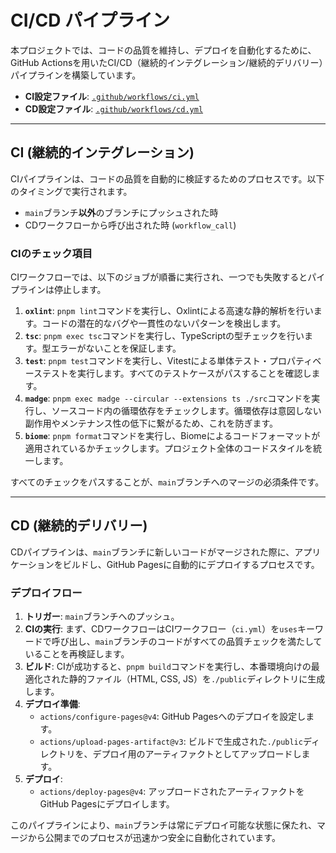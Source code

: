 # CI/CD パイプライン

本プロジェクトでは、コードの品質を維持し、デプロイを自動化するために、GitHub Actionsを用いたCI/CD（継続的インテグレーション/継続的デリバリー）パイプラインを構築しています。

-   **CI設定ファイル**: [`.github/workflows/ci.yml`](../../.github/workflows/ci.yml)
-   **CD設定ファイル**: [`.github/workflows/cd.yml`](../../.github/workflows/cd.yml)

---

## CI (継続的インテグレーション)

CIパイプラインは、コードの品質を自動的に検証するためのプロセスです。以下のタイミングで実行されます。

-   `main`ブランチ**以外**のブランチにプッシュされた時
-   CDワークフローから呼び出された時 (`workflow_call`)

### CIのチェック項目

CIワークフローでは、以下のジョブが順番に実行され、一つでも失敗するとパイプラインは停止します。

1.  **`oxlint`**: `pnpm lint`コマンドを実行し、Oxlintによる高速な静的解析を行います。コードの潜在的なバグや一貫性のないパターンを検出します。
2.  **`tsc`**: `pnpm exec tsc`コマンドを実行し、TypeScriptの型チェックを行います。型エラーがないことを保証します。
3.  **`test`**: `pnpm test`コマンドを実行し、Vitestによる単体テスト・プロパティベーステストを実行します。すべてのテストケースがパスすることを確認します。
4.  **`madge`**: `pnpm exec madge --circular --extensions ts ./src`コマンドを実行し、ソースコード内の循環依存をチェックします。循環依存は意図しない副作用やメンテナンス性の低下に繋がるため、これを防ぎます。
5.  **`biome`**: `pnpm format`コマンドを実行し、Biomeによるコードフォーマットが適用されているかチェックします。プロジェクト全体のコードスタイルを統一します。

すべてのチェックをパスすることが、`main`ブランチへのマージの必須条件です。

---

## CD (継続的デリバリー)

CDパイプラインは、`main`ブランチに新しいコードがマージされた際に、アプリケーションをビルドし、GitHub Pagesに自動的にデプロイするプロセスです。

### デプロイフロー

1.  **トリガー**: `main`ブランチへのプッシュ。
2.  **CIの実行**: まず、CDワークフローはCIワークフロー（`ci.yml`）を`uses`キーワードで呼び出し、`main`ブランチのコードがすべての品質チェックを満たしていることを再検証します。
3.  **ビルド**: CIが成功すると、`pnpm build`コマンドを実行し、本番環境向けの最適化された静的ファイル（HTML, CSS, JS）を`./public`ディレクトリに生成します。
4.  **デプロイ準備**:
    -   `actions/configure-pages@v4`: GitHub Pagesへのデプロイを設定します。
    -   `actions/upload-pages-artifact@v3`: ビルドで生成された`./public`ディレクトリを、デプロイ用のアーティファクトとしてアップロードします。
5.  **デプロイ**:
    -   `actions/deploy-pages@v4`: アップロードされたアーティファクトをGitHub Pagesにデプロイします。

このパイプラインにより、`main`ブランチは常にデプロイ可能な状態に保たれ、マージから公開までのプロセスが迅速かつ安全に自動化されています。
